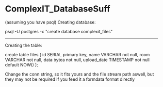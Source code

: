# ComplexIT_DatabaseSuff

(assuming you have psql)
Creating database:

psql -U postgres -c "create database complexit_files"

---

Creating the table:

create table files (
  id SERIAL primary key,
  name VARCHAR not null,
  room VARCHAR not null,
  data bytea not null,
  upload_date TIMESTAMP not null default NOW()
);


Change the conn string, so it fits yours and the file stream path aswell, but they may not be required if you feed it a formdata format directly
